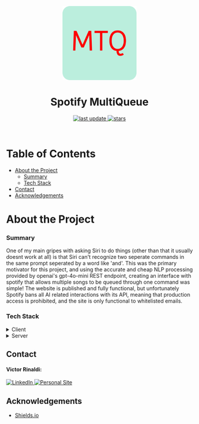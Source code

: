 <div align='center'>

  <!-- Title -->

<img src="app/android-chrome-512x512.png" alt="logo" width="200" height="auto" />
<h1><strong>Spotify MultiQueue</strong></h1>
  <!-- Badges -->
  <p>
    <a href="">
        <img src="https://img.shields.io/github/last-commit/bivtor/Spotify MultiQueue-game" alt="last update" />
    </a>
    <a href="https://github.com/bivtor/Spotify MultiQueue-game/stargazers">
        <img src="https://img.shields.io/github/stars/bivtor/Spotify MultiQueue-game" alt="stars" />
    </a>
  </p>
</div>
<br />

<!-- Table of Contents -->

# Table of Contents

- [About the Project](#about-the-project)
  - [Summary](#summary)
  - [Tech Stack](#tech-stack)
- [Contact](#contact)
- [Acknowledgements](#acknowledgements)

<!-- About the Project -->

# About the Project

<!-- Summary -->

### Summary

One of my main gripes with asking Siri to do things (other than that it usually doesnt work at all) is that Siri can't recognize two seperate commands in the same prompt seperated by a word like 'and'. This was the primary motivator for this project, and using the accurate and cheap NLP processing provided by openai's gpt-4o-mini REST endpoint, creating an interface with spotify that allows multiple songs to be queued through one command was simple! The website is published and fully functional, but unfortunately Spotify bans all AI related interactions with its API, meaning that production access is prohibited, and the site is only functional to whitelisted emails.


<!-- Tech Stack -->

### Tech Stack

<!-- Shields.io Badges: https://github.com/Ileriayo/markdown-badges -->

<details>
    <summary>Client</summary>
    <br />
    <a href="https://nextjs.org/">
        <img src="https://img.shields.io/badge/next.js-000000?style=for-the-badge&logo=nextdotjs&logoColor=white" alt="Next.js" />
    </a>
</details>
<details>
    <summary>Server</summary>
    <br />
    <a href="https://nextjs.org/">
        <img src="https://img.shields.io/badge/next.js-000000?style=for-the-badge&logo=nextdotjs&logoColor=white" alt="Next.js" />
    </a>
</details>

<!-- Control Flow -->

<!-- Contact -->

## Contact

#### Victor Rinaldi:

<a href="https://www.linkedin.com/in/victor-rinaldi-b1052a164">
    <img src="https://img.shields.io/badge/LinkedIn-0077B5?style=for-the-badge&logo=linkedin&logoColor=white" alt="LinkedIn" />
</a>
<a href="https://www.vrinaldi.com/">
    <img src="https://img.shields.io/badge/-personal%20site-darkgrey?logo=code-review&logoColor=white&style=for-the-badge" alt="Personal Site" />
</a>

<!-- Acknowledgments -->

## Acknowledgements
- [Shields.io](https://shields.io/)
